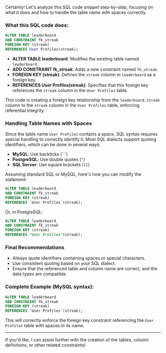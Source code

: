 Certainly! Let's analyze this SQL code snippet step-by-step, focusing on what it does and how to handle the table name with spaces correctly.

### What this SQL code does:

```sql
ALTER TABLE leaderboard
ADD CONSTRAINT fk_streak
FOREIGN KEY (streak)
REFERENCES User Profiles(streak);
```

- **ALTER TABLE leaderboard**: Modifies the existing table named `leaderboard`.
- **ADD CONSTRAINT fk_streak**: Adds a new constraint named `fk_streak`.
- **FOREIGN KEY (streak)**: Defines the `streak` column in `leaderboard` as a foreign key.
- **REFERENCES User Profiles(streak)**: Specifies that this foreign key references the `streak` column in the `User Profiles` table.

This code is creating a foreign key relationship from the `leaderboard.streak` column to the `streak` column in the `User Profiles` table, enforcing referential integrity.

### Handling Table Names with Spaces

Since the table name `User Profiles` contains a space, SQL syntax requires special handling to correctly identify it. Most SQL dialects support quoting identifiers, which can be done in several ways:

- **MySQL**: Use backticks (`\``)
- **PostgreSQL**: Use double quotes (`"`)
- **SQL Server**: Use square brackets (`[]`)

Assuming standard SQL or MySQL, here's how you can modify the statement:

```sql
ALTER TABLE leaderboard
ADD CONSTRAINT fk_streak
FOREIGN KEY (streak)
REFERENCES `User Profiles`(streak);
```

Or, in PostgreSQL:

```sql
ALTER TABLE leaderboard
ADD CONSTRAINT fk_streak
FOREIGN KEY (streak)
REFERENCES "User Profiles"(streak);
```

### Final Recommendations

- Always quote identifiers containing spaces or special characters.
- Use consistent quoting based on your SQL dialect.
- Ensure that the referenced table and column name are correct, and the data types are compatible.

### Complete Example (MySQL syntax):

```sql
ALTER TABLE leaderboard
ADD CONSTRAINT fk_streak
FOREIGN KEY (streak)
REFERENCES `User Profiles`(streak);
```

This will correctly enforce the foreign key constraint referencing the `User Profiles` table with spaces in its name.

---

If you'd like, I can assist further with the creation of the tables, column definitions, or other related constraints!